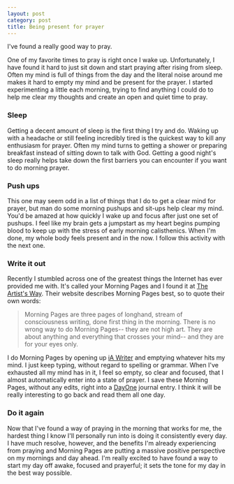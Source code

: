 ```yaml
---
layout: post
category: post
title: Being present for prayer
---
```


I've found a really good way to pray.

One of my favorite times to pray is right once I wake up. Unfortunately, I have found it hard to just sit down and start praying after rising from sleep. Often my mind is full of things from the day and the literal noise around me makes it hard to empty my mind and be present for the prayer. I started experimenting a little each morning, trying to find anything I could do to help me clear my thoughts and create an open and quiet time to pray.

### Sleep

Getting a decent amount of sleep is the first thing I try and do. Waking up with a headache or still feeling incredibly tired is the quickest way to kill any enthusiasm for prayer. Often my mind turns to getting a shower or preparing breakfast instead of sitting down to talk with God. Getting a good night's sleep really helps take down the first barriers you can encounter if you want to do morning prayer.

### Push ups

This one may seem odd in a list of things that I do to get a clear mind for prayer, but man do some morning pushups and sit-ups help clear my mind. You'd be amazed at how quickly I wake up and focus after just one set of pushups. I feel like my brain gets a jumpstart as my heart begins pumping blood to keep up with the stress of early morning calisthenics. When I'm done, my whole body feels present and in the now. I follow this activity with the next one.

### Write it out

Recently I stumbled across one of the greatest things the Internet has ever provided me with. It's called your Morning Pages and I found it at [The Artist's Way](http://www.theartistsway.com/the-basic-tools). Their website describes Morning Pages best, so to quote their own words:

>Morning Pages are three pages of longhand, stream of consciousness writing, done first thing in the morning. There is no wrong way to do Morning Pages-- they are not high art. They are about anything and everything that crosses your mind-- and they are for your eyes only.

I do Morning Pages by opening up [iA Writer](http://www.iawriter.com/) and emptying whatever hits my mind. I just keep typing, without regard to spelling or grammar. When I've exhausted all my mind has in it, I feel so empty, so clear and focused, that I almost automatically enter into a state of prayer. I save these Morning Pages, without any edits, right into a [DayOne](http://dayoneapp.com/) journal entry. I think it will be really interesting to go back and read them all one day.

### Do it again

Now that I've found a way of praying in the morning that works for me, the hardest thing I know I'll personally run into is doing it consistently every day. I have much resolve, however, and the benefits I'm already experiencing from praying and Morning Pages are putting a massive positive perspective on my mornings and day ahead. I'm really excited to have found a way to start my day off awake, focused and prayerful; it sets the tone for my day in the best way possible.